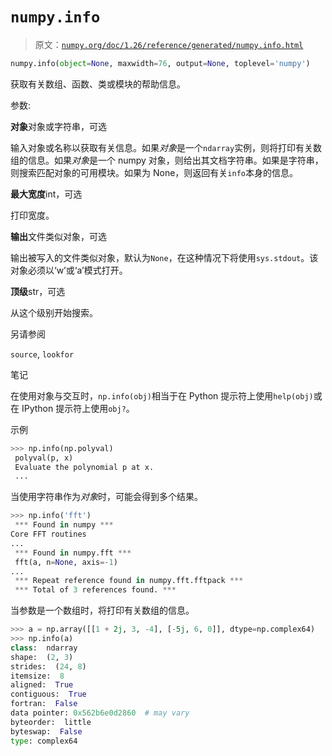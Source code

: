# `numpy.info`

> 原文：[`numpy.org/doc/1.26/reference/generated/numpy.info.html`](https://numpy.org/doc/1.26/reference/generated/numpy.info.html)

```py
numpy.info(object=None, maxwidth=76, output=None, toplevel='numpy')
```

获取有关数组、函数、类或模块的帮助信息。

参数:

**对象**对象或字符串，可选

输入对象或名称以获取有关信息。如果*对象*是一个`ndarray`实例，则将打印有关数组的信息。如果*对象*是一个 numpy 对象，则给出其文档字符串。如果是字符串，则搜索匹配对象的可用模块。如果为 None，则返回有关`info`本身的信息。

**最大宽度**int，可选

打印宽度。

**输出**文件类似对象，可选

输出被写入的文件类似对象，默认为`None`，在这种情况下将使用`sys.stdout`。该对象必须以‘w’或‘a’模式打开。

**顶级**str，可选

从这个级别开始搜索。

另请参阅

`source`, `lookfor`

笔记

在使用对象与交互时，`np.info(obj)`相当于在 Python 提示符上使用`help(obj)`或在 IPython 提示符上使用`obj?`。

示例

```py
>>> np.info(np.polyval) 
 polyval(p, x)
 Evaluate the polynomial p at x.
 ... 
```

当使用字符串作为*对象*时，可能会得到多个结果。

```py
>>> np.info('fft') 
 *** Found in numpy ***
Core FFT routines
...
 *** Found in numpy.fft ***
 fft(a, n=None, axis=-1)
...
 *** Repeat reference found in numpy.fft.fftpack ***
 *** Total of 3 references found. *** 
```

当参数是一个数组时，将打印有关数组的信息。

```py
>>> a = np.array([[1 + 2j, 3, -4], [-5j, 6, 0]], dtype=np.complex64)
>>> np.info(a)
class:  ndarray
shape:  (2, 3)
strides:  (24, 8)
itemsize:  8
aligned:  True
contiguous:  True
fortran:  False
data pointer: 0x562b6e0d2860  # may vary
byteorder:  little
byteswap:  False
type: complex64 
```
